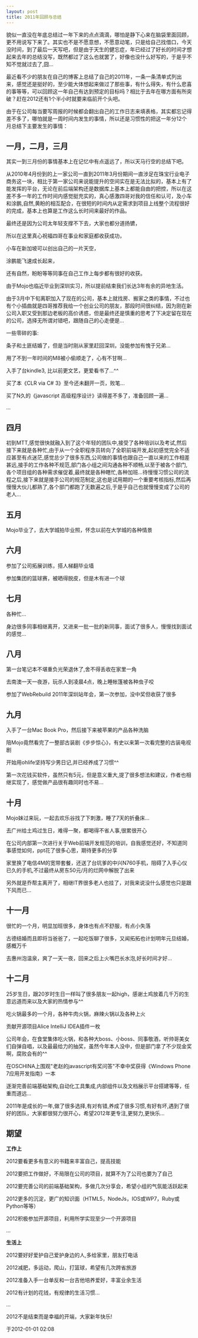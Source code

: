 ```yaml
---
layout: post
title: 2011年回顾与总结
---
```

貌似一直没在年底总结过一年下来的点点滴滴，哪怕是静下心来在脑袋里面回顾，更不用说写下来了。其实也不是不愿意想，不愿意动笔，只是给自己找借口，今天没时间，到了最后一天写吧，但是由于天生的健忘症，年已经过了好长的时间才想起来去年的总结没写，既然都过了这么也就罢了，好像也没什么好写的，于是乎不知不觉就过去了,囧...

最近看不少的朋友在自己的博客上总结了自己的2011年，一条一条清单式列出来，感觉还是挺好的，至少能大体想起来做过了那些事，有什么得失，有什么悲喜的事等等，可以回顾这一年自己有达到预定的目标吗？相比于去年在哪方面有所突破？赶在2012还有1个半小时就要来临前开个头吧。

由于在公司每当要写周报的时候都会翻出自己的工作日志来填表格，其实都忘记得差不多了，哪怕就是一周时间内发生的事情，所以还是习惯性的把这一年分12个月总结下主要发生的事情：

## 一月，二月，三月 ##

其实一到三月份的事情基本上在记忆中有点遥远了，所以天马行空的总结下吧。

从2010年4月份到的上一家公司一直到2011年3月份期间一直涉足在珠宝行业电子商务这一块，相比于第一家公司来说能提升的空间实在是无法比拟的，基本上有了能发挥的平台，无论在前后端架构还是数据库上基本上都能自由的把控，所以在这差不多一年的工作时间内感觉挺充实的，真心感激四哥对我的信任和认可，及小车和涂鹏,自然,黄盼的相互配合，在很短的时间内从定需求到项目上线整个流程很好的完成，基本上也算是工作这么长时间来最好的作品。

最终还是因为公司太年轻支撑不下去，大家也都分道扬镳，

所以在这里真心祝福四哥在事业和家庭都收获成功，

小车在新加坡可以创出自己的一片天空，

涂鹏能飞速成长起来，

还有自然，盼盼等等同事在自己工作上每步都有很好的收获。

由于Mojo也临近毕业到深圳实习，所以提前结束我们长达3年有余的异地生活。

由于3月中下旬离职加入了现在的公司，基本上就找房、搬家之类的事情，不过也有个小插曲就是四哥推荐我给一个创业公司的朋友，那段时间很纠结，因为刚在新公司入职又受到那边老板的高价诱惑，但是最终还是慎重的思考了下决定留在现在的公司，选择无所谓对错吧，跟随自己的心走便是...

一些零碎的事:

条子和土匪结婚了，但是当时刚从家里赶回深圳，没能参加有愧于兄弟...

用了不到一年时间的M8被小偷顺走了，心有不甘啊...

入手了台kindle3, 比以前更文艺，更爱看书了...^^

买了本《CLR via C# 3》至今还未翻开一页，败笔...

买了N久的《javascript 高级程序设计》读得差不多了，准备回顾一遍...

...

## 四月 ##

初到MTT,感觉很快就融入到了这个年轻的团队中,接受了各种培训以及考试,然后接下来就是各种忙,由于从一个全职程序员转向了全职前端开发,起初感觉完全不适应甚至有点迷茫,感觉总少了很多东西,公司做的事情也跟自己一直以来的工作相差甚远,接手的工作各种不规范,部门各小组之间沟通各种不顺畅,以至于被各个部门,各个项目组的各种需求催促着,最终就是各种瞎忙,各种加班...待慢慢习惯公司的流程之后,接下来就是接手公司的规范制定,这也是试用期的一个重要考核指标,然后再慢慢大伙儿都熟了,各个部门都跑了无数遍之后,于是乎自己也就慢慢变成了公司的老人...

## 五月 ##

Mojo毕业了，去大学城拍毕业照，怀念以前在大学城的各种情景

## 六月 ##

参加了公司拓展训练，搭人梯翻毕业墙

参加集团的篮球赛，被晒得脱皮，但是木有进一个球

## 七月 ##

各种忙...

身边很多同事相继离开，又进来一批一批的新同事，面试了很多人，慢慢找到面试的感觉...

## 八月 ##

第一台笔记本不堪重负光荣退休了,舍不得丢收在家里一角 

去南澳一天一夜游，玩杀人到凌晨4点，晚上睡帐篷被各种虫子咬

参加了WebRebuild 2011年深圳站年会，第一次参加，没中奖但收获了很多

## 九月 ##

入手了一台Mac Book Pro，然后接下来被苹果的产品各种洗脑

陪Mojo竟然看完了一整部古装剧《步步惊心》，有史以来第一次看完整的古装电视剧

开始用ohlife坚持写少男日记,并已经养成了习惯^^

第一次花钱买软件，虽然只有5元，但是意义重大,提了很多想法和建议，作者也相继实现了，感觉做产品很有趣同时也不易...

## 十月 ##

Mojo妹过来玩，一起去欢乐谷找了下刺激，睡了7天的折叠床...

去广州给土鸡过生日，难得一聚，都喝得不省人事,很累很开心

在公司内部第一次进行关于Web前端开发规范的培训，自我感觉还好，不知道同事感觉如何，ppt花了很多心思，期待更多的分享

家里换了电信4M的宽带套餐，还送了台坑爹的中兴N760手机，阻碍了入手心仪已久的手机,不过最终从房东50元/月的烂网中解脱了出来

另外就是乔帮主离开了，相继IT界很多老人也挂了，对我来说没什么感觉也只是跟下风而已...

## 十一月 ##

很忙的一个月，明显加班很多，身体也有点不舒服，有点小失落

古德结婚而且即将当爸爸了，一起吃饭聊了很多，又闻拓拓也计划明年元旦结婚，感概万千

去惠州泡温泉，爽了一天一夜，回来之后上火嘴巴长水泡,好长时间才好...

## 十二月 ##

25岁生日，跟20岁时生日一样叫了很多朋友一起high，感谢土鸡放着几千万的生意远道而来以及大家的热情参与^^

吃火锅最多的一个月，各种牛肉火锅，麻辣火锅以及各种上火

贡献开源项目Alice IntelliJ IDEA插件一枚

公司年会，在食堂集体吃火锅，和各种大boss、小boss、同事敬酒，听帅哥美女们自弹自唱，以及最最给力的抽奖，虽然今年本人没中，但是部门拿了不少现金奖啊，腐败会有的^^

在OSCHINA上围观"老赵的javascript有奖问答"不幸中奖获得《Windows Phone 7应用开发指南》一本

逐渐完善前端基础架构,自动化工具集成,内部组件以及文档展示平台搭建等等，任重而道远...

2011年是成长的一年,做了很多选择,有对有错,养成了很多习惯,有好有坏,遇到了很好的团队，大家都很努力很开心，希望2012年更专注,更努力,更快乐...

## 期望 ##

**工作上**

2012要看更多有意义的书籍来丰富自己，提高技能

2012要把工作做好，不局限在公司的项目，就算不为了公司也要为了自己

2012要完善公司的前端基础架构，多做几次分享会，希望小组的气氛能活跃起来

2012更多的沉淀，更广的知识面（HTML5，NodeJs，IOS或WP7，Ruby或Python等等）

2012积极参加开源项目，利用所学实现至少一个开源项目

...

**生活上**

2012要好好爱护自己爱护身边的人,多给家里，朋友打电话

2012减肥，多运动，爬山，打篮球，希望有几次跨省旅游

2012准备入手一台单反和一台吉他培养爱好，丰富业余生活

2012有计划的花钱，有规律的生活习惯...

...

2012不是结束而是幸福的开端，大家新年快乐!

于2012-01-01 02:08